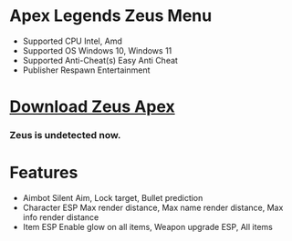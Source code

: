 # Apex Legends Zeus Menu
- Supported CPU Intel, Amd
- Supported OS Windows 10, Windows 11
- Supported Anti-Cheat(s) Easy Anti Cheat
- Publisher Respawn Entertainment
# [Download Zeus Apex]()



### Zeus is undetected now.

# Features
-  Aimbot Silent Aim, Lock target, Bullet prediction
-  Character ESP Max render distance, Max name render distance,  Max info render distance
-  Item ESP Enable glow on all items, Weapon upgrade ESP, All items
